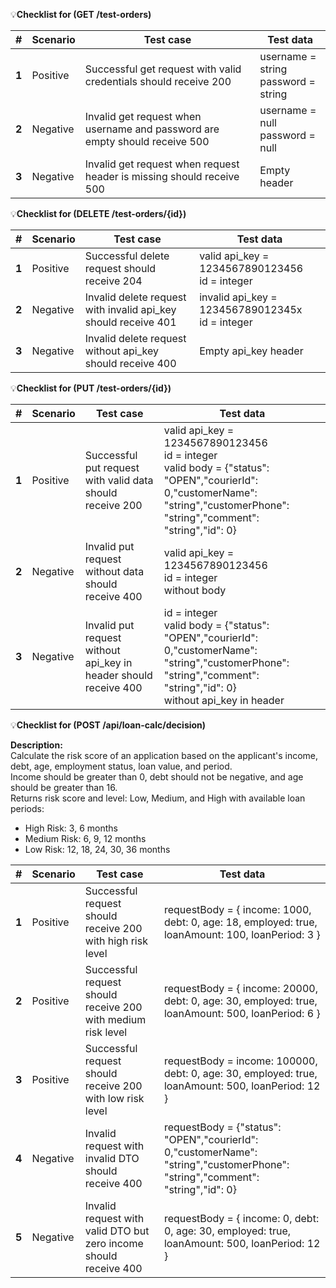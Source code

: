💡**Checklist for (GET /test-orders)**

| #     | Scenario | Test case                                                                   | Test data                              |
| ----- | -------- | --------------------------------------------------------------------------- | -------------------------------------- |
| **1** | Positive | Successful get request with valid credentials should receive 200            | username = string<br>password = string |
| **2** | Negative | Invalid get request when username and password are empty should receive 500 | username = null<br>password = null     |
| **3** | Negative | Invalid get request when request header is missing should receive 500       | Empty header                           |

💡**Checklist for (DELETE /test-orders/{id})**

| #     | Scenario | Test case                                                      | Test data                                          |
| ----- | -------- | -------------------------------------------------------------- | -------------------------------------------------- |
| **1** | Positive | Successful delete request should receive 204                   | valid api_key = 1234567890123456<br>id = integer   |
| **2** | Negative | Invalid delete request with invalid api_key should receive 401 | invalid api_key = 123456789012345x<br>id = integer |
| **3** | Negative | Invalid delete request without api_key should receive 400      | Empty api_key header                               |

💡**Checklist for (PUT /test-orders/{id})**

| #     | Scenario | Test case                                                        | Test data                                                                                                                                                                         |
| ----- | -------- | ---------------------------------------------------------------- | --------------------------------------------------------------------------------------------------------------------------------------------------------------------------------- |
| **1** | Positive | Successful put request with valid data should receive 200        | valid api_key = 1234567890123456<br>id = integer<br>valid body = {"status": "OPEN","courierId": 0,"customerName": "string","customerPhone": "string","comment": "string","id": 0} |
| **2** | Negative | Invalid put request without data should receive 400              | valid api_key = 1234567890123456<br>id = integer<br>without body                                                                                                                  |
| **3** | Negative | Invalid put request without api_key in header should receive 400 | id = integer<br>valid body = {"status": "OPEN","courierId": 0,"customerName": "string","customerPhone": "string","comment": "string","id": 0}<br>without api_key in header        |

💡**Checklist for (POST /api/loan-calc/decision)**

**Description:**  
Calculate the risk score of an application based on the applicant's income, debt, age, employment status, loan value, and period.  
Income should be greater than 0, debt should not be negative, and age should be greater than 16.  
Returns risk score and level: Low, Medium, and High with available loan periods:

- High Risk: 3, 6 months
- Medium Risk: 6, 9, 12 months
- Low Risk: 12, 18, 24, 30, 36 months

| #     | Scenario | Test case                                                         | Test data                                                                                                                      |
| ----- | -------- | ----------------------------------------------------------------- | ------------------------------------------------------------------------------------------------------------------------------ |
| **1** | Positive | Successful request should receive 200 with high risk level        | requestBody = { income: 1000, debt: 0, age: 18, employed: true, loanAmount: 100, loanPeriod: 3 }                               |
| **2** | Positive | Successful request should receive 200 with medium risk level      | requestBody = { income: 20000, debt: 0, age: 30, employed: true, loanAmount: 500, loanPeriod: 6 }                              |
| **3** | Positive | Successful request should receive 200 with low risk level         | requestBody = income: 100000, debt: 0, age: 30, employed: true, loanAmount: 500, loanPeriod: 12 }                              |
| **4** | Negative | Invalid request with invalid DTO should receive 400               | requestBody = {"status": "OPEN","courierId": 0,"customerName": "string","customerPhone": "string","comment": "string","id": 0} |
| **5** | Negative | Invalid request with valid DTO but zero income should receive 400 | requestBody = { income: 0, debt: 0, age: 30, employed: true, loanAmount: 500, loanPeriod: 12 }                                 |

